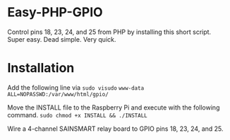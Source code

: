 # Easy-PHP-GPIO
Control pins 18, 23, 24, and 25 from PHP by installing this short script. Super easy. Dead simple. Very quick.

# Installation
Add the following line via `sudo visudo`
`www-data ALL=NOPASSWD:/var/www/html/gpio/`

Move the INSTALL file to the Raspberry Pi and execute with the following command.
`sudo chmod +x INSTALL && ./INSTALL`

Wire a 4-channel SAINSMART relay board to GPIO pins 18, 23, 24, and 25.
